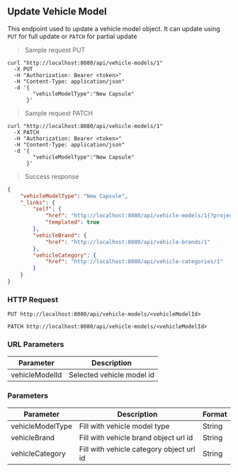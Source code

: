 ## Update Vehicle Model

This endpoint used to update a vehicle model object. It can update using <code>PUT</code> for full update or <code>PATCH</code> for partial update

> Sample request PUT

```shell
curl "http://localhost:8080/api/vehicle-models/1"
  -X PUT
  -H "Authorization: Bearer <token>"
  -H "Content-Type: application/json"
  -d '{
        "vehicleModelType":"New Capsule"
      }'
```

> Sample request PATCH

```shell
curl "http://localhost:8080/api/vehicle-models/1"
  -X PATCH
  -H "Authorization: Bearer <token>"
  -H "Content-Type: application/json"
  -d '{
        "vehicleModelType":"New Capsule"
      }'
```

> Success response

```json
{
    "vehicleModelType": "New Capsule",
    "_links": {
        "self": {
            "href": "http://localhost:8080/api/vehicle-models/1{?projection}",
            "templated": true
        },
        "vehicleBrand": {
            "href": "http://localhost:8080/api/vehicle-brands/1"
        },
        "vehicleCategory": {
            "href": "http://localhost:8080/api/vehicle-categories/1"
        }
    }
}
```

### HTTP Request

`PUT http://localhost:8080/api/vehicle-models/<vehicleModelId>`

`PATCH http://localhost:8080/api/vehicle-models/<vehicleModelId>`

### URL Parameters

Parameter | Description
--------- | -----------
vehicleModelId | Selected vehicle model id

### Parameters

Parameter | Description | Format 
--------- | ----------- | ------ 
vehicleModelType | Fill with vehicle model type | String
vehicleBrand | Fill with vehicle brand object url id | String
vehicleCategory | Fill with vehicle category object url id | String